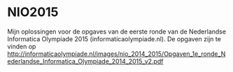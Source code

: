 ﻿NIO2015
=======

Mijn oplossingen voor de opgaves van de eerste ronde van de Nederlandse Informatica Olympiade 2015 (informaticaolympiade.nl). De opgaven zijn te vinden op http://informaticaolympiade.nl/images/nio_2014_2015/Opgaven_1e_ronde_Nederlandse_Informatica_Olympiade_2014_2015_v2.pdf